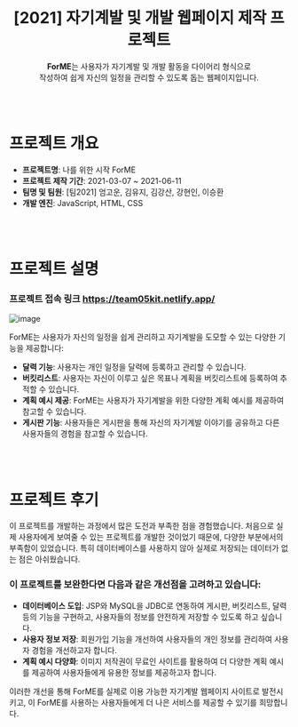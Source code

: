 <br>

<h1 align="center">[2021] 자기계발 및 개발 웹페이지 제작 프로젝트</h1>
<p align="center"><strong>ForME</strong>는 사용자가 자기계발 및 개발 활동을 다이어리 형식으로 <br>
작성하여 쉽게 자신의 일정을 관리할 수 있도록 돕는 웹페이지입니다.</p>

<br>
<br>

# 프로젝트 개요
- **프로젝트명**: 나를 위한 시작 ForME
- **프로젝트 제작 기간**: 2021-03-07 ~ 2021-06-11
- **팀명 및 팀원**: [팀2021] 엄고운, 김유지, 김강산, 강현인, 이승환
- **개발 엔진**: JavaScript, HTML, CSS

<br>
<br>

# 프로젝트 설명

### 프로젝트 접속 링크 <a href="https://team05kit.netlify.app/" style="color: black !important;">https://team05kit.netlify.app/</a>
![image](https://github.com/EUMGOUN01/ForME/assets/81938827/9167408e-f528-4c06-91f5-ebb2a6b6bc17)

ForME는 사용자가 자신의 일정을 쉽게 관리하고 자기계발을 도모할 수 있는 다양한 기능을 제공합니다:

- **달력 기능**: 사용자는 개인 일정을 달력에 등록하고 관리할 수 있습니다.
- **버킷리스트**: 사용자는 자신이 이루고 싶은 목표나 계획을 버킷리스트에 등록하여 추적할 수 있습니다.
- **계획 예시 제공**: ForME는 사용자가 자기계발을 위한 다양한 계획 예시를 제공하여 참고할 수 있습니다.
- **게시판 기능**: 사용자들은 게시판을 통해 자신의 자기계발 이야기를 공유하고 다른 사용자들의 경험을 참고할 수 있습니다.

<br>
<br>

# 프로젝트 후기

이 프로젝트를 개발하는 과정에서 많은 도전과 부족한 점을 경험했습니다. 처음으로 실제 사용자에게 보여줄 수 있는 프로젝트를 개발한 것이었기 때문에, 다양한 부분에서의 부족함이 있었습니다. 특히 데이터베이스를 사용하지 않아 실제로 저장되는 데이터가 없는 점은 아쉬웠습니다.

### 이 프로젝트를 보완한다면 다음과 같은 개선점을 고려하고 있습니다:
- **데이터베이스 도입**: JSP와 MySQL을 JDBC로 연동하여 게시판, 버킷리스트, 달력 등의 기능을 구현하고, 사용자들의 정보를 안전하게 저장할 수 있도록 하고 싶습니다.
- **사용자 정보 저장**: 회원가입 기능을 개선하여 사용자들의 개인 정보를 관리하여 사용자 경험을 개선하고자 합니다.
- **계획 예시 다양화**: 이미지 저작권이 무료인 사이트를 활용하여 더 다양한 계획 예시를 제공하여 사용자들에게 유용한 정보를 제공하고자 합니다.

이러한 개선을 통해 ForME를 실제로 이용 가능한 자기계발 웹페이지 사이트로 발전시키고, 이 ForME를 사용하는 사용자들에게 더 나은 서비스를 제공할 수 있기를 희망합니다.

<br>
<br>
